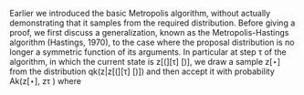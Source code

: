 
Earlier we introduced the basic Metropolis algorithm, without actually demonstrating that it samples from the required distribution. Before giving a proof, we
first discuss a generalization, known as the Metropolis-Hastings algorithm (Hastings, 1970), to the case where the proposal distribution is no longer a symmetric
function of its arguments. In particular at step τ of the algorithm, in which the current state is z[(][τ] [)], we draw a sample z[⋆] from the distribution qk(z|z[(][τ] [)]) and then
accept it with probability Ak(z[⋆], zτ ) where

